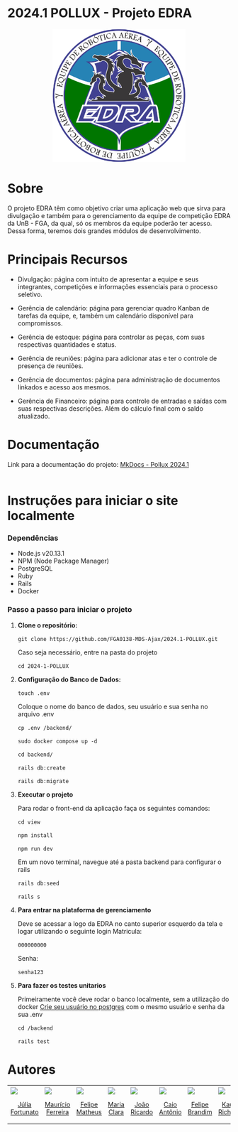 # 2024.1 POLLUX - Projeto EDRA

<p align="center">
  <img src="./view/public/edraV.svg" height='300px' style={{ display: 'block', margin: 'auto', marginTop: '100px' }} />
</p>


# Sobre

O projeto EDRA têm como objetivo criar uma aplicação web que sirva para divulgação e também para o gerenciamento da equipe de competição EDRA da UnB - FGA, da qual, só os membros da equipe poderão ter acesso. Dessa forma, teremos dois grandes módulos de desenvolvimento.

# Principais Recursos 
- Divulgação: página com intuito de apresentar a equipe e seus integrantes, competições e informações essenciais para o processo seletivo.

- Gerência de calendário: página para gerenciar quadro Kanban de tarefas da equipe, e, também um calendário disponível para compromissos.

- Gerência de estoque: página para controlar as peças, com suas respectivas quantidades e status.

- Gerência de reuniões: página para adicionar atas e ter o controle de presença de reuniões.

- Gerência de documentos: página para administração de documentos linkados e acesso aos mesmos.

- Gerência de Financeiro: página para controle de entradas e saídas com suas respectivas descrições. Além do cálculo final com o saldo atualizado.
  
# Documentação
Link para a documentação do projeto: [MkDocs - Pollux 2024.1](https://fga0138-mds-ajax.github.io/2024.1-POLLUX/) <br><br>

# Instruções para iniciar o site localmente

### Dependências

- Node.js v20.13.1
- NPM (Node Package Manager)
- PostgreSQL
- Ruby
- Rails
- Docker

### Passo a passo para iniciar o projeto

1.  **Clone o repositório:**

    ```
    git clone https://github.com/FGA0138-MDS-Ajax/2024.1-POLLUX.git
    ``` 
    Caso seja necessário, entre na pasta do projeto
    ```
    cd 2024-1-POLLUX
    ```

2.  **Configuração do Banco de Dados:**
    ```
    touch .env
    ```
    Coloque o nome do banco de dados, seu usuário e sua senha no arquivo .env
    ```
    cp .env /backend/
    ```
    ```
    sudo docker compose up -d
    ```
    ```
    cd backend/
    ```
    ```
    rails db:create
    ```
    ```
    rails db:migrate
    ```
    
      
3.  **Executar  o projeto**

    Para rodar o front-end da aplicação faça os seguintes comandos:

    ```
    cd view
    ```
    ```
    npm install
    ```
    ```
    npm run dev
    ```

    Em um novo terminal, navegue até a pasta backend para configurar o rails
    ```
    rails db:seed
    ```
    ```
    rails s
    ```
4.  **Para entrar na plataforma de gerenciamento**
   
    Deve se acessar a logo da EDRA no canto superior esquerdo da tela e logar utilizando o seguinte login
    Matricula:
    ```
    000000000
    ```
    Senha:
    ```
    senha123
    ```
5. **Para fazer os testes unitarios**
    
    Primeiramente você deve rodar o banco localmente, sem a utilização do docker
    [Crie seu usuário no postgres](https://rpg.consudata.com.br/posts/2021-03-30-papeis-e-usurios-no-postgresql/) com o mesmo usuário e senha da sua .env

    ```
    cd /backend
    ```
    ```
    rails test
    ```

# Autores

 <table>
    <tr>
      <td valign="top">
        <a href="https://github.com/julia-fortunato">
          <img align="center" src="https://github.com/julia-fortunato.png" height="100" />
          <p align="center"> Júlia Fortunato </p>
        </a>
      </td>
      <td valign="top">
        <a href="https://github.com/Mauriciofearauj">
          <img align="center" src="https://github.com/Mauriciofearauj.png" height="100" />
          <p align="center"> Maurício Ferreira </p>
        </a>
      </td>
      <td valign="top">
        <a href="https://github.com/femathrl">
          <img align="center" src="https://github.com/femathrl.png" height="100" />
          <p align="center"> Felipe Matheus </p>
        </a>
      </td>
      <td valign="top">
        <a href="https://github.com/Oleari19">
          <img align="center" src="https://github.com/Oleari19.png" height="100" />
          <p align="center"> Maria Clara </p>
        </a>
      </td>
      <td valign="top">
        <a href="https://github.com/jazzer0">
          <img align="center" src="https://github.com/jazzer0.png" height="100" />
          <p align="center"> João Ricardo </p>
        </a>
      </td>
      <td valign="top">
        <a href="https://github.com/Caio-Antonio">
          <img align="center" src="https://github.com/Caio-Antonio.png" height="100" />
          <p align="center"> Caio Antônio </p>
        </a>
      </td>
      <td valign="top">
        <a href="https://github.com/Felipe-Brandim">
          <img align="center" src="https://github.com/Felipe-Brandim.png" height="100" />
          <p align="center"> Felipe Brandim </p>
        </a>
      </td>
        <td valign="top">
        <a href="https://github.com/rich4rd1">
          <img align="center" src="https://github.com/rich4rd1.png" height="100" />
          <p align="center"> Kauã Richard </p>
        </a>
      </td>  
    </tr>
  </table>
</section>
